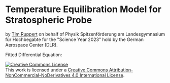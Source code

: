 # Temperature Equilibration Model for Stratospheric Probe
by <a href="https://www.linkedin.com/in/tim-ruppert-wrire/">Tim Ruppert</a> on behalf of Physik Spitzenförderung am Landesgymnasium für Hochbegabte for the "Science Year 2023" hold by the German Aerospace Center (DLR).  

Fitted Differential Equation:
[<img alt="" src="data:" />
](https://latex.codecogs.com/gif.latex?%5Cdpi%7B80%7D%20%5Chuge%20T_%7Bin%7D%27%28t%29%3D%5Calpha%28T_%7Bout%7D%28t%29-T_%7Bin%7D%28t%29%29&plus;%5Cbeta)

<a rel="license" href="http://creativecommons.org/licenses/by-nc-nd/4.0/"><img alt="Creative Commons License" style="border-width:0" src="https://i.creativecommons.org/l/by-nc-nd/4.0/88x31.png" /></a><br />This work is licensed under a <a rel="license" href="http://creativecommons.org/licenses/by-nc-nd/4.0/">Creative Commons Attribution-NonCommercial-NoDerivatives 4.0 International License</a>.
